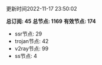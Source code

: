 更新时间2022-11-17 23:50:02

**总订阅: 45**
**总节点: 1169**
**有效节点: 174**
- ssr节点: 29
- trojan节点: 42
- v2ray节点: 99
- ss节点: 4
